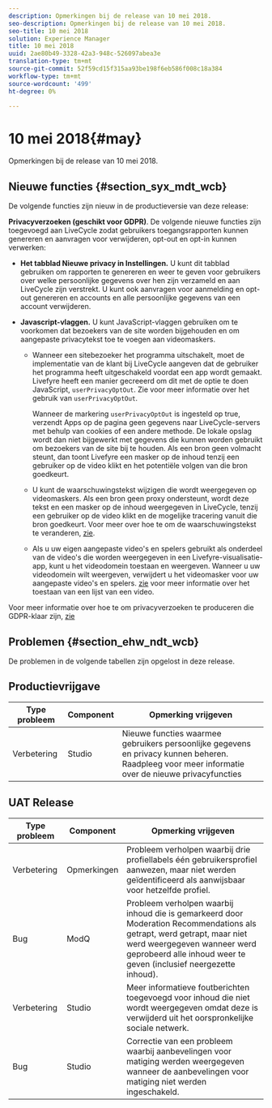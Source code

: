 ```yaml
---
description: Opmerkingen bij de release van 10 mei 2018.
seo-description: Opmerkingen bij de release van 10 mei 2018.
seo-title: 10 mei 2018
solution: Experience Manager
title: 10 mei 2018
uuid: 2ae80b49-3328-42a3-948c-526097abea3e
translation-type: tm+mt
source-git-commit: 52f59cd15f315aa93be198f6eb586f008c18a384
workflow-type: tm+mt
source-wordcount: '499'
ht-degree: 0%

---
```



# 10 mei 2018{#may}

Opmerkingen bij de release van 10 mei 2018.

## Nieuwe functies {#section_syx_mdt_wcb}

De volgende functies zijn nieuw in de productieversie van deze release:

**Privacyverzoeken (geschikt voor GDPR)**. De volgende nieuwe functies zijn toegevoegd aan LiveCycle zodat gebruikers toegangsrapporten kunnen genereren en aanvragen voor verwijderen, opt-out en opt-in kunnen verwerken:

* **Het tabblad Nieuwe privacy in Instellingen.** U kunt dit tabblad gebruiken om rapporten te genereren en weer te geven voor gebruikers over welke persoonlijke gegevens over hen zijn verzameld en aan LiveCycle zijn verstrekt. U kunt ook aanvragen voor aanmelding en opt-out genereren en accounts en alle persoonlijke gegevens van een account verwijderen.
* **Javascript-vlaggen.** U kunt JavaScript-vlaggen gebruiken om te voorkomen dat bezoekers van de site worden bijgehouden en om aangepaste privacytekst toe te voegen aan videomaskers.

   * Wanneer een sitebezoeker het programma uitschakelt, moet de implementatie van de klant bij LiveCycle aangeven dat de gebruiker het programma heeft uitgeschakeld voordat een app wordt gemaakt. Livefyre heeft een manier gecreeerd om dit met de optie te doen JavaScript, `userPrivacyOptOut`. Zie [](/help/using/c-settings-other/c-gdpr-compliance/c-gdpr-compliance.md#section_nmz_q3n_3db) voor meer informatie over het gebruik van `userPrivacyOptOut`.

      Wanneer de markering `userPrivacyOptOut` is ingesteld op true, verzendt Apps op de pagina geen gegevens naar LiveCycle-servers met behulp van cookies of een andere methode. De lokale opslag wordt dan niet bijgewerkt met gegevens die kunnen worden gebruikt om bezoekers van de site bij te houden. Als een bron geen volmacht steunt, dan toont Livefyre een masker op de inhoud tenzij een gebruiker op de video klikt en het potentiële volgen van die bron goedkeurt.

   * U kunt de waarschuwingstekst wijzigen die wordt weergegeven op videomaskers. Als een bron geen proxy ondersteunt, wordt deze tekst en een masker op de inhoud weergegeven in LiveCycle, tenzij een gebruiker op de video klikt en de mogelijke tracering vanuit die bron goedkeurt. Voor meer over hoe te om de waarschuwingstekst te veranderen, [zie](/help/using/c-settings-other/c-gdpr-compliance/c-gdpr-compliance.md#section_pb5_mnp_ldb).
   * Als u uw eigen aangepaste video&#39;s en spelers gebruikt als onderdeel van de video&#39;s die worden weergegeven in een Livefyre-visualisatie-app, kunt u het videodomein toestaan en weergeven. Wanneer u uw videodomein wilt weergeven, verwijdert u het videomasker voor uw aangepaste video&#39;s en spelers. [zie](/help/using/c-settings-other/c-gdpr-compliance/c-gdpr-compliance.md#section_bzp_pnp_ldb) voor meer informatie over het toestaan van een lijst van een video.

Voor meer informatie over hoe te om privacyverzoeken te produceren die GDPR-klaar zijn, [zie](/help/using/c-settings-other/c-gdpr-compliance/c-gdpr-compliance.md#concept_q1l_r5s_rcb)

## Problemen {#section_ehw_ndt_wcb}

De problemen in de volgende tabellen zijn opgelost in deze release.

## Productievrijgave

| **Type probleem** | **Component** | **Opmerking vrijgeven** |
|---|---|---|
| Verbetering | Studio | Nieuwe functies waarmee gebruikers persoonlijke gegevens en privacy kunnen beheren. Raadpleeg [](#c_rn/section_syx_mdt_wcb) voor meer informatie over de nieuwe privacyfuncties |

## UAT Release

| **Type probleem** | **Component** | **Opmerking vrijgeven** |
|---|---|---|
| Verbetering | Opmerkingen | Probleem verholpen waarbij drie profiellabels één gebruikersprofiel aanwezen, maar niet werden geïdentificeerd als aanwijsbaar voor hetzelfde profiel. |
| Bug | ModQ | Probleem verholpen waarbij inhoud die is gemarkeerd door Moderation Recommendations als getrapt, werd getrapt, maar niet werd weergegeven wanneer werd geprobeerd alle inhoud weer te geven (inclusief neergezette inhoud). |
| Verbetering | Studio | Meer informatieve foutberichten toegevoegd voor inhoud die niet wordt weergegeven omdat deze is verwijderd uit het oorspronkelijke sociale netwerk. |
| Bug | Studio | Correctie van een probleem waarbij aanbevelingen voor matiging werden weergegeven wanneer de aanbevelingen voor matiging niet werden ingeschakeld. |

